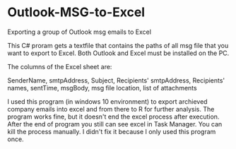 # Outlook-MSG-to-Excel
Exporting a group of Outlook msg emails to Excel

This C# proram gets a textfile that contains the paths of all msg file that you want to export to Excel.
Both Outlook and Excel must be installed on the PC.

The columns of the Excel sheet are:

SenderName, smtpAddress, Subject, Recipients' smtpAddress, Recipients' names, sentTime, msgBody, msg file location, list of attachments


I used this program (in windows 10 environment) to export archieved company emails into excel and from there to R for further analysis.
The program works fine, but it doesn't end the excel process after execution. After the end of program you still can see excel in Task Manager. You can kill the process manually. I didn't fix it because I only used this program once.


